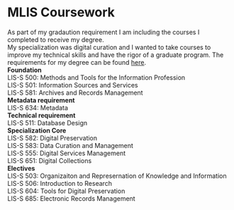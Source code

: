 # MLIS Coursework
As part of my gradaution requirement I am including the courses I completed to receive my degree.  
My specialization was digital curation and I wanted to take courses to improve my technical skills and have the rigor of a graduate program. The requirements for my degree can be found [here](https://luddy.iupui.edu/degrees/masters/mlis/digital-curation.html).  
**Foundation**    
LIS-S 500: Methods and Tools for the Information Profession  
LIS-S 501: Information Sources and Services  
LIS-S 581: Archives and Records Management  
**Metadata requirement**  
LIS-S 634: Metadata  
**Technical requirement**  
LIS-S 511: Database Design  
**Specialization Core**   
LIS-S 582: Digital Preservation  
LIS-S 583: Data Curation and Management  
LIS-S 555: Digital Services Management  
LIS-S 651: Digital Collections  
**Electives**   
LIS-S 503: Organizaiton and Represernation of Knowledge and Information  
LIS-S 506: Introduction to Research  
LIS-S 604: Tools for Digital Preservation  
LIS-S 685: Electronic Records Management 